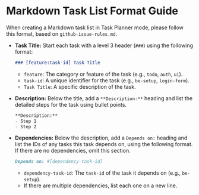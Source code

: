 # Markdown Task List Format Guide

When creating a Markdown task list in Task Planner mode, please follow this format, based on `github-issue-rules.md`.

- **Task Title:** Start each task with a level 3 header (`###`) using the following format:
  ```markdown
  ### [feature:task-id] Task Title
  ```
  - `feature`: The category or feature of the task (e.g., `todo`, `auth`, `ui`).
  - `task-id`: A unique identifier for the task (e.g., `be-setup`, `login-form`).
  - `Task Title`: A specific description of the task.

- **Description:** Below the title, add a `**Description:**` heading and list the detailed steps for the task using bullet points.
  ```markdown
  **Description:**
  - Step 1
  - Step 2
  ```

- **Dependencies:** Below the description, add a `Depends on:` heading and list the IDs of any tasks this task depends on, using the following format. If there are no dependencies, omit this section.
  ```markdown
  Depends on: #[dependency-task-id]
  ```
  - `dependency-task-id`: The `task-id` of the task it depends on (e.g., `be-setup`).
  - If there are multiple dependencies, list each one on a new line.
